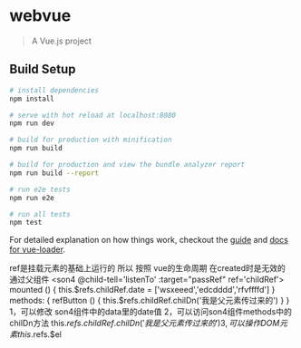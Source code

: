 # webvue

> A Vue.js project

## Build Setup

``` bash
# install dependencies
npm install

# serve with hot reload at localhost:8080
npm run dev

# build for production with minification
npm run build

# build for production and view the bundle analyzer report
npm run build --report

# run e2e tests
npm run e2e

# run all tests
npm test
```

For detailed explanation on how things work, checkout the [guide](http://vuejs-templates.github.io/webpack/) and [docs for vue-loader](http://vuejs.github.io/vue-loader).



ref是挂载元素的基础上运行的
所以 按照 vue的生命周期 在created时是无效的
通过父组件
<son4 @child-tell='listenTo' :target="passRef" ref='childRef'></son4>
   mounted () {
    this.$refs.childRef.date = ['wsxeeed','edcdddd','rfvffffd']
  }
   methods: {
    refButton () {
      this.$refs.childRef.chilDn('我是父元素传过来的')
    }
   }
  1，可以修改 son4组件中的data里的date值
  2，可以访问son4组件methods中的chilDn方法     this.$refs.childRef.chilDn ('我是父元素传过来的')
  3, 可以操作DOM元素this.$refs.$el

